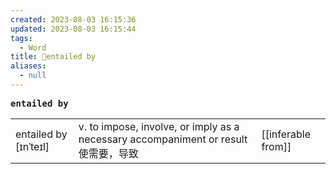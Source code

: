 ```yaml
---
created: 2023-08-03 16:15:36
updated: 2023-08-03 16:15:44
tags:
  - Word
title: 📖entailed by
aliases:
  - null
---
```


<pre><strong>entailed by</strong></pre>
|   |   |   |
|---|---|---|
|entailed by [ɪnˈteɪl]|v. to impose, involve, or imply as a necessary accompaniment or result使需要，导致|[[inferable from]]|